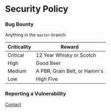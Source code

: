# Security Policy

### Bug Bounty

Anything in the `master` branch.

| Criticality | Reward  |
|---|---|
| Critical  |  12 Year Whisky or Scotch |
|  High | Good Beer  |
|  Medium | A PBR, Grain Belt, or Hamm's  |
|  Low | High Five |

### Reporting a Vulnerability

[Contact](https://keybase.io/moloch)

